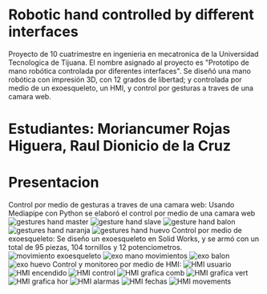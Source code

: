 # Robotic hand controlled by different interfaces
Proyecto de 10 cuatrimestre en ingenieria en mecatronica de la Universidad Tecnologica de Tijuana.
El nombre asignado al proyecto es "Prototipo de mano robótica controlada por diferentes interfaces".
Se diseñó una mano robótica con impresión 3D, con 12 grados de libertad; y controlada por medio de un exoesqueleto,
un HMI, y control por gesturas a traves de una camara web.   
# Estudiantes: Moriancumer Rojas Higuera, Raul Dionicio de la Cruz
# Presentacion
Control por medio de gesturas a traves de una camara web:
Usando Mediapipe con Python se elaboró el control por medio de una camara web
![gestures hand master](https://user-images.githubusercontent.com/82742790/115182570-09327000-a08f-11eb-8371-044b759c23e6.gif)
![gesture hand slave](https://user-images.githubusercontent.com/82742790/115182590-14859b80-a08f-11eb-86ae-44aebf3ac0c3.gif)
![gesture hand balon](https://user-images.githubusercontent.com/82742790/115182617-2109f400-a08f-11eb-962e-164def2e56a7.gif)
![gestures hand naranja](https://user-images.githubusercontent.com/82742790/115182632-26673e80-a08f-11eb-9a16-1443bdccc53b.gif)
![gestures hand huevo](https://user-images.githubusercontent.com/82742790/115182644-2b2bf280-a08f-11eb-8871-a444a09ac431.gif)
Control por medio de exoesqueleto:
Se diseño un exoesqueleto en Solid Works, y se armó con un total de 95 piezas, 104 tornillos y 12 potenciometros.
![movimiento exoesqueleto](https://user-images.githubusercontent.com/82742790/115182776-6a5a4380-a08f-11eb-9772-e4c7208a5a15.gif)
![exo mano movimientos](https://user-images.githubusercontent.com/82742790/115182670-367f1e00-a08f-11eb-87f2-3276b94910a5.gif)
![exo balon](https://user-images.githubusercontent.com/82742790/115182795-70e8bb00-a08f-11eb-9748-347191d4e2b5.gif)
![exo huevo](https://user-images.githubusercontent.com/82742790/115182809-77773280-a08f-11eb-877f-402088445121.gif)
Control y monitoreo por medio de HMI:
![HMI usuario](https://user-images.githubusercontent.com/82742790/115182844-8d84f300-a08f-11eb-8da4-e3381df5c716.gif)
![HMI encendido](https://user-images.githubusercontent.com/82742790/115182855-937ad400-a08f-11eb-8377-4205a007d89b.gif)
![HMI control](https://user-images.githubusercontent.com/82742790/115182870-98d81e80-a08f-11eb-8e77-fee339e77634.gif)
![HMI grafica comb](https://user-images.githubusercontent.com/82742790/115182892-a42b4a00-a08f-11eb-9517-4715e59f56b0.gif)
![HMI grafica vert](https://user-images.githubusercontent.com/82742790/115182911-aa212b00-a08f-11eb-9049-3a928799deeb.gif)
![HMI grafica hor](https://user-images.githubusercontent.com/82742790/115182924-adb4b200-a08f-11eb-8ddf-2337062b6147.gif)
![HMI alarmas](https://user-images.githubusercontent.com/82742790/115182941-b6a58380-a08f-11eb-87bf-97b22d65b543.gif)
![HMI fechas](https://user-images.githubusercontent.com/82742790/115182952-bc9b6480-a08f-11eb-8d28-1ca9529a7a6c.gif)
![HMI movements](https://user-images.githubusercontent.com/82742790/115182973-c624cc80-a08f-11eb-9ec5-99ccf357fa92.gif)
